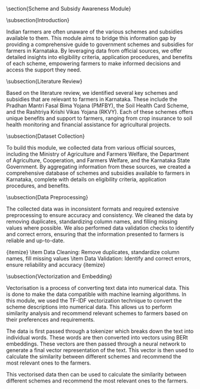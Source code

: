 \section{Scheme and Subsidy Awareness Module}

\subsection{Introduction}

Indian farmers are often unaware of the various schemes and subsidies available to them. This module aims to bridge this information gap by providing a comprehensive guide to government schemes and subsidies for farmers in Karnataka. By leveraging data from official sources, we offer detailed insights into eligibility criteria, application procedures, and benefits of each scheme, empowering farmers to make informed decisions and access the support they need.

\subsection{Literature Review}

Based on the literature review, we identified several key schemes and subsidies that are relevant to farmers in Karnataka. These include the Pradhan Mantri Fasal Bima Yojana (PMFBY), the Soil Health Card Scheme, and the Rashtriya Krishi Vikas Yojana (RKVY). Each of these schemes offers unique benefits and support to farmers, ranging from crop insurance to soil health monitoring and financial assistance for agricultural projects.



\subsection{Dataset Collection}

To build this module, we collected data from various official sources, including the Ministry of Agriculture and Farmers Welfare, the Department of Agriculture, Cooperation, and Farmers Welfare, and the Karnataka State Government. By aggregating information from these sources, we created a comprehensive database of schemes and subsidies available to farmers in Karnataka, complete with details on eligibility criteria, application procedures, and benefits.

\subsection{Data Preprocessing}

The collected data was in inconsistent formats and required extensive preprocessing to ensure accuracy and consistency. We cleaned the data by removing duplicates, standardizing column names, and filling missing values where possible. We also performed data validation checks to identify and correct errors, ensuring that the information presented to farmers is reliable and up-to-date.



{itemize}
\item Data Cleaning: Remove duplicates, standardize column names, fill missing values
\item Data Validation: Identify and correct errors, ensure reliability and accuracy
{itemize}


\subsection{Vectorization and Embedding}

Vectorisation is a process of converting text data into numerical data. This is done to make the data compatible with machine learning algorithms. In this module, we used the TF-IDF vectorization technique to convert the scheme descriptions into numerical data. This allows us to perform similarity analysis and recommend relevant schemes to farmers based on their preferences and requirements.

The data is first passed through a tokenizer which breaks down the text into individual words. These words are then converted into vectors using BERt embeddings. These vectors are then passed through a neural network to generate a final vector representation of the text. This vector is then used to calculate the similarity between different schemes and recommend the most relevant ones to the farmers.

This vectorised data then can be used to calculate the similarity between different schemes and recommend the most relevant ones to the farmers.
